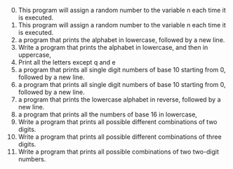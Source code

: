 0. This program will assign a random number to the variable n each time it is executed.
1. This program will assign a random number to the variable n each time it is executed.
2. a program that prints the alphabet in lowercase, followed by a new line.
3. Write a program that prints the alphabet in lowercase, and then in uppercase,
4. Print all the letters except q and e
5. a program that prints all single digit numbers of base 10 starting from 0, followed by a new line.
6. a program that prints all single digit numbers of base 10 starting from 0, followed by a new line.
7. a program that prints the lowercase alphabet in reverse, followed by a new line.
8. a program that prints all the numbers of base 16 in lowercase, 
10. Write a program that prints all possible different combinations of two digits.
11. Write a program that prints all possible different combinations of three digits.
12. Write a program that prints all possible combinations of two two-digit numbers.

